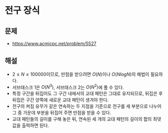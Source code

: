 # 전구 장식
## 문제
+ https://www.acmicpc.net/problem/5527
## 해설
+ $2 \le N \le 100000$이므로, 만점을 받으려면 $O(N)$이나 $O(NlogN)$의 해법이 필요하다.
+ 서브태스크 1은 $O(N^3)$, 서브태스크 2는 $O(N^2)$에 풀 수 있다.
+ 특정 구간을 뒤집어도 그 구간 내에서의 교대 패턴은 그대로 유지되므로, 뒤집은 후 뒤집은 구간 양쪽에 새로운 교대 패턴이 생겨야 한다.
+ 전구의 켜짐 유무가 같은 연속하는 두 지점을 기준으로 전구를 세 부분으로 나누어 그 중 가운데 부분을 뒤집어 주면 만점을 받을 수 있다.
+ 교대 패턴들의 길이를 구해 놓은 뒤, 연속된 세 개의 교대 패턴의 길이의 합의 최댓값을 출력하면 된다.
